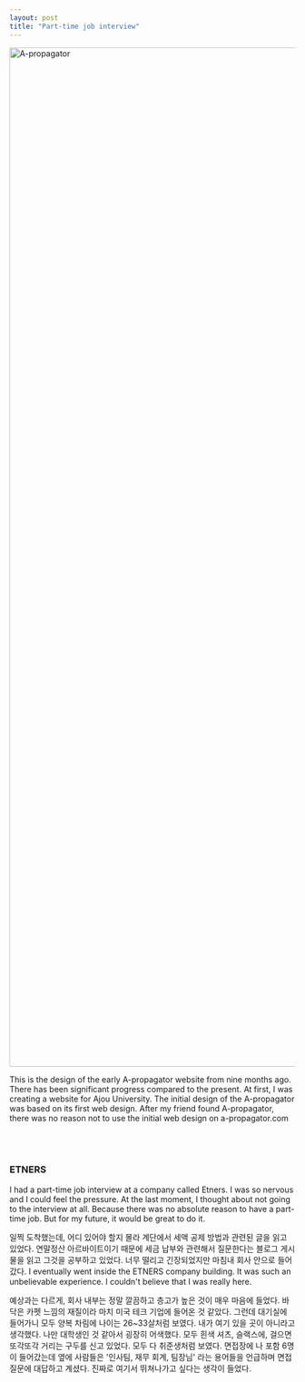 ```yaml
---
layout: post
title: "Part-time job interview"
---
```



<img width="1796" alt="A-propagator" src="https://github.com/user-attachments/assets/6bd13b5e-f95f-4624-b8fc-8f43531aa029" />


  
This is the design of the early A-propagator website from nine months ago. There has been significant progress compared to the present. At first, I was creating a website for Ajou University. The initial design of the A-propagator was based on its first web design. After my friend found A-propagator, there was no reason not to use the initial web design on a-propagator.com







<div class="txt-top"></div>

<h3 style="padding-top: 50px;"> ETNERS </h3>


I had a part-time job interview at a company called Etners. I was so nervous and I could feel the pressure. At the last moment, I thought about not going to the interview at all. Because there was no absolute reason to have a part-time job. But for my future, it would be great to do it. 

일찍 도착했는데, 어디 있어야 할지 몰라 계단에서 세액 공제 방법과 관련된 글을 읽고 있었다. 연말정산 아르바이트이기 때문에 세금 납부와 관련해서 질문한다는 블로그 게시물을 읽고 그것을 공부하고 있었다. 너무 떨리고 긴장되었지만 마침내 회사 안으로 들어갔다. I eventually went inside the ETNERS company building. It was such an unbelievable experience. I couldn't believe that I was really here. 

예상과는 다르게, 회사 내부는 정말 깔끔하고 층고가 높은 것이 매우 마음에 들었다. 바닥은 카펫 느낌의 재질이라 마치 미국 테크 기업에 들어온 것 같았다. 그런데 대기실에 들어가니 모두 양복 차림에 나이는 26~33살처럼 보였다. 내가 여기 있을 곳이 아니라고 생각했다. 나만 대학생인 것 같아서 굉장히 어색했다. 모두 흰색 셔츠, 슬랙스에, 걸으면 또각또각 거리는 구두를 신고 있었다. 모두 다 취준생처럼 보였다. 면접장에 나 포함 6명이 들어갔는데 옆에 사람들은 '인사팀, 재무 회계, 팀장님' 라는 용어들을 언급하며 면접 질문에 대답하고 계셨다. 진짜로 여기서 뛰쳐나가고 싶다는 생각이 들었다. 








